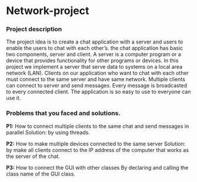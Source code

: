 # Network-project
### Project description
The project idea is to create a chat application with a server and users to enable the users to chat with each other’s. the chat application has basic two components, server and client. A server is a computer program or a device that provides functionality for other programs or devices. In this project we implement a server that serve data to systems on a local area network (LAN). Clients on our application who want to chat with each other must connect to the same server and have same network.  Multiple clients can connect to server and send messages. Every message is broadcasted to every connected client. The application is so easy to use to everyone can use it. 


### Problems that you faced and solutions.
**P1:** How to connect multiple clients to the same chat and send messages in parallel
          Solution: by using threads.

**P2:** How to make multiple devices connected to the same server
Solution: by make all clients connect to the IP address of the computer that works as the server of the chat.

**P3:** How to connect the GUI with other classes
By declaring and calling the class name of the GUI class.
